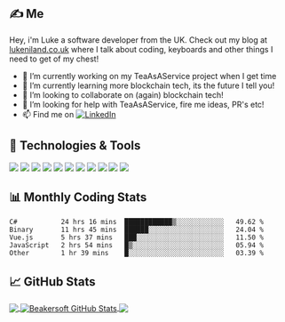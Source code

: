 
## &#x270d; Me

Hey, i'm Luke a software developer from the UK. Check out my blog at [lukeniland.co.uk](https://lukeniland.co.uk/) where I talk about coding, keyboards and other things I need to get of my chest! 

- 🔭 I’m currently working on my TeaAsAService project when I get time
- 🌱 I’m currently learning more blockchain tech, its the future I tell you!
- 👯 I’m looking to collaborate on (again) blockchain tech!
- 🤔 I’m looking for help with TeaAsAService, fire me ideas, PR's etc!
- 📫 Find me on [![LinkedIn][3.2]][3]


## 🔧 Technologies & Tools
![](https://img.shields.io/badge/OS-Linux-informational?style=flat&logo=linux&logoColor=white&color=2bbc8a)
![](https://img.shields.io/badge/OS-Windows-informational?style=flat&logo=windows&logoColor=white&color=2bbc8a)
![](https://img.shields.io/badge/Editor-VsCode-informational?style=flat&logo=visualstudiocode&logoColor=white&color=2bbc8a)
![](https://img.shields.io/badge/Editor-VisualStudio-informational?style=flat&logo=visualstudiocode&logoColor=white&color=2bbc8a)
![](https://img.shields.io/badge/Code-JavaScript-informational?style=flat&logo=javascript&logoColor=white&color=2bbc8a)
![](https://img.shields.io/badge/Code-CSharp-informational?style=flat&logo=csharp&logoColor=white&color=2bbc8a)
![](https://img.shields.io/badge/Code-Vue-informational?style=flat&logo=vue.js&logoColor=white&color=2bbc8a)
![](https://img.shields.io/badge/Shell-Bash-informational?style=flat&logo=gnu-bash&logoColor=white&color=2bbc8a)
![](https://img.shields.io/badge/Tools-Docker-informational?style=flat&logo=docker&logoColor=white&color=2bbc8a)
![](https://img.shields.io/badge/Tools-Kubernetes-informational?style=flat&logo=kubernetes&logoColor=white&color=2bbc8a)
![](https://img.shields.io/badge/Cloud-Azure-informational?style=flat&logo=kubernetes&logoColor=white&color=2bbc8a)

## 📊 Monthly Coding Stats
<!--START_SECTION:waka-->

```text
C#           24 hrs 16 mins  ████████████▒░░░░░░░░░░░░   49.62 %
Binary       11 hrs 45 mins  ██████░░░░░░░░░░░░░░░░░░░   24.04 %
Vue.js       5 hrs 37 mins   ███░░░░░░░░░░░░░░░░░░░░░░   11.50 %
JavaScript   2 hrs 54 mins   █▒░░░░░░░░░░░░░░░░░░░░░░░   05.94 %
Other        1 hr 39 mins    █░░░░░░░░░░░░░░░░░░░░░░░░   03.39 %
```

<!--END_SECTION:waka-->

## &#x1f4c8; GitHub Stats
<a href="https://github.com/beakersoft/beakersoft">
  <img align="center" src="https://github-readme-stats.vercel.app/api/top-langs/?username=beakersoft&hide=html,tex&title_color=ffffff&text_color=c9cacc&icon_color=2bbc8a&bg_color=1d1f21&langs_count=3" />
</a>
<a href="https://github.com/beakersoft/beakersoft">
  <img align="center" src="https://github-readme-stats.vercel.app/api?username=beakersoft&show_icons=true&line_height=27&count_private=true&title_color=ffffff&text_color=c9cacc&icon_color=2bbc8a&bg_color=1d1f21" alt="Beakersoft GitHub Stats" />
</a>
<a href="https://github.com/beakersoft/TeaAsAService">
  <img align="center" src="https://github-readme-stats.vercel.app/api/pin/?username=beakersoft&repo=TeaAsAService&title_color=ffffff&text_color=c9cacc&icon_color=2bbc8a&bg_color=1d1f21" />
</a> 




<!-- icons without padding -->
[2.2]: http://i.imgur.com/9I6NRUm.png (github icon without padding)
[3.2]: https://raw.githubusercontent.com/MartinHeinz/MartinHeinz/master/linkedin-3-16.png


<!-- links to your social media accounts -->

[2]: https://github.com/beakersoft
[3]: https://www.linkedin.com/in/lukeniland
